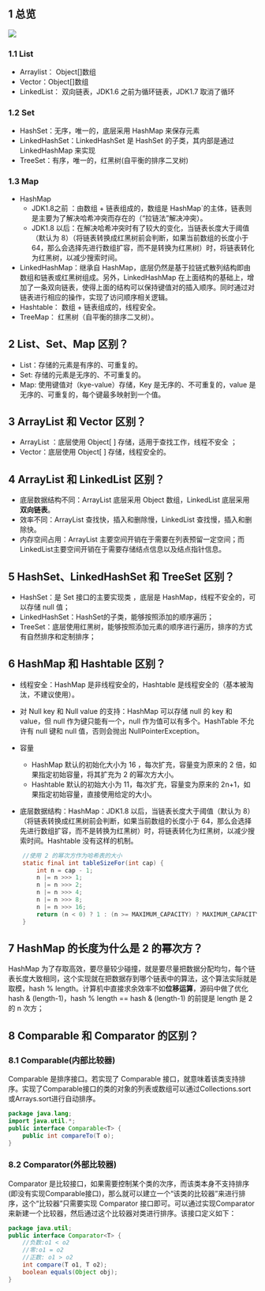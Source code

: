 ## 1 总览

![](../asset/集合框架.png)

### 1.1 List

- Arraylist： Object[]数组
- Vector：Object[]数组
- LinkedList： 双向链表，JDK1.6 之前为循环链表，JDK1.7 取消了循环

### 1.2 Set

- HashSet：无序，唯一的，底层采用  HashMap 来保存元素
- LinkedHashSet：LinkedHashSet 是  HashSet 的子类，其内部是通过  LinkedHashMap 来实现
- TreeSet：有序，唯一的，红黑树(自平衡的排序二叉树)

### 1.3 Map

- HashMap
  * JDK1.8之前 ：由数组 + 链表组成的，数组是 HashMap`的主体，链表则是主要为了解决哈希冲突而存在的（“拉链法”解决冲突）。
  * JDK1.8 以后：在解决哈希冲突时有了较大的变化，当链表长度大于阈值（默认为 8）（将链表转换成红黑树前会判断，如果当前数组的长度小于 64，那么会选择先进行数组扩容，而不是转换为红黑树）时，将链表转化为红黑树，以减少搜索时间。
- LinkedHashMap：继承自 HashMap，底层仍然是基于拉链式散列结构即由数组和链表或红黑树组成。另外，LinkedHashMap 在上面结构的基础上，增加了一条双向链表，使得上面的结构可以保持键值对的插入顺序。同时通过对链表进行相应的操作，实现了访问顺序相关逻辑。
- Hashtable： 数组 + 链表组成的，线程安全。
- TreeMap： 红黑树（自平衡的排序二叉树）。

## 2 List、Set、Map 区别？

- List：存储的元素是有序的、可重复的。
- Set: 存储的元素是无序的、不可重复的。
- Map: 使用键值对（kye-value）存储，Key 是无序的、不可重复的，value 是无序的、可重复的，每个键最多映射到一个值。

## 3 ArrayList 和 Vector 区别？

- ArrayList ：底层使用 Object[ ] 存储，适用于查找工作，线程不安全 ；
- Vector：底层使用 Object[ ] 存储，线程安全的。

## 4 ArrayList 和 LinkedList 区别？

* 底层数据结构不同：ArrayList  底层采用 Object 数组，LinkedList 底层采用 **双向链表**。
* 效率不同：ArrayList 查找快，插入和删除慢，LinkedList 查找慢，插入和删除快。
* 内存空间占用：ArrayList 主要空间开销在于需要在列表预留一定空间；而LinkedList主要空间开销在于需要存储结点信息以及结点指针信息。

## 5  HashSet、LinkedHashSet 和 TreeSet 区别？

* HashSet：是 Set  接口的主要实现类 ，底层是 HashMap，线程不安全的，可以存储 null 值；
* LinkedHashSet：HashSet的子类，能够按照添加的顺序遍历；
* TreeSet：底层使用红黑树，能够按照添加元素的顺序进行遍历，排序的方式有自然排序和定制排序；

## 6 HashMap 和 Hashtable 区别？

* 线程安全：HashMap 是非线程安全的，Hashtable 是线程安全的（基本被淘汰，不建议使用）。
* 对 Null key 和 Null value 的支持：HashMap 可以存储 null 的 key 和 value，但 null 作为键只能有一个，null 作为值可以有多个。HashTable 不允许有 null 键和 null 值，否则会抛出 NullPointerException。
* 容量
  * HashMap 默认的初始化大小为 16 ，每次扩充，容量变为原来的 2 倍，如果指定初始容量，将其扩充为 2 的幂次方大小。
  * Hashtable 默认的初始大小为 11，每次扩充，容量变为原来的 2n+1，如果指定初始容量，直接使用给定的大小。

* 底层数据结构：HashMap：JDK1.8 以后，当链表长度大于阈值（默认为 8）（将链表转换成红黑树前会判断，如果当前数组的长度小于 64，那么会选择先进行数组扩容，而不是转换为红黑树）时，将链表转化为红黑树，以减少搜索时间。Hashtable 没有这样的机制。

```java
    //使用 2 的幂次方作为哈希表的大小
    static final int tableSizeFor(int cap) {
        int n = cap - 1;
        n |= n >>> 1;
        n |= n >>> 2;
        n |= n >>> 4;
        n |= n >>> 8;
        n |= n >>> 16;
        return (n < 0) ? 1 : (n >= MAXIMUM_CAPACITY) ? MAXIMUM_CAPACITY : n + 1;
    }
```

## 7 HashMap 的长度为什么是 2 的幂次方？

HashMap 为了存取高效，要尽量较少碰撞，就是要尽量把数据分配均匀，每个链表长度大致相同，这个实现就在把数据存到哪个链表中的算法，这个算法实际就是取模，hash % length。计算机中直接求余效率不如**位移运算**，源码中做了优化 hash & (length-1)，hash % length == hash & (length-1) 的前提是 length 是 2 的 n 次方；

## 8 Comparable 和 Comparator 的区别？

### 8.1 Comparable(内部比较器) 

Comparable 是排序接口。若实现了 Comparable 接口，就意味着该类支持排序。实现了Comparable接口的类的对象的列表或数组可以通过Collections.sort或Arrays.sort进行自动排序。

```java
package java.lang;
import java.util.*;
public interface Comparable<T> {
    public int compareTo(T o);
}
```

### 8.2 Comparator(外部比较器)

Comparator 是比较接口，如果需要控制某个类的次序，而该类本身不支持排序(即没有实现Comparable接口)，那么就可以建立一个“该类的比较器”来进行排序，这个“比较器”只需要实现 Comparator 接口即可。可以通过实现Comparator 来新建一个比较器，然后通过这个比较器对类进行排序。该接口定义如下：

```java
package java.util;
public interface Comparator<T> {
    //负数:o1 < o2
    //零:o1 = o2
    //正数: o1 > o2
    int compare(T o1, T o2);
    boolean equals(Object obj);
}
```

